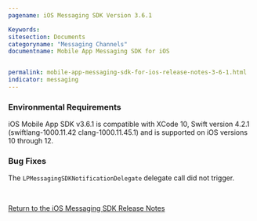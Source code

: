 ```yaml
---
pagename: iOS Messaging SDK Version 3.6.1

Keywords:
sitesection: Documents
categoryname: "Messaging Channels"
documentname: Mobile App Messaging SDK for iOS


permalink: mobile-app-messaging-sdk-for-ios-release-notes-3-6-1.html
indicator: messaging
---
```


### Environmental Requirements

iOS Mobile App SDK v3.6.1 is compatible with XCode 10, Swift version 4.2.1 (swiftlang-1000.11.42 clang-1000.11.45.1)  and is supported on iOS versions 10 through 12.


### Bug Fixes

The `LPMessagingSDKNotificationDelegate` delegate call did not trigger.


<br> 

[Return to the iOS Messaging SDK Release Notes](/mobile-app-messaging-sdk-for-ios-all-release-notes.html)